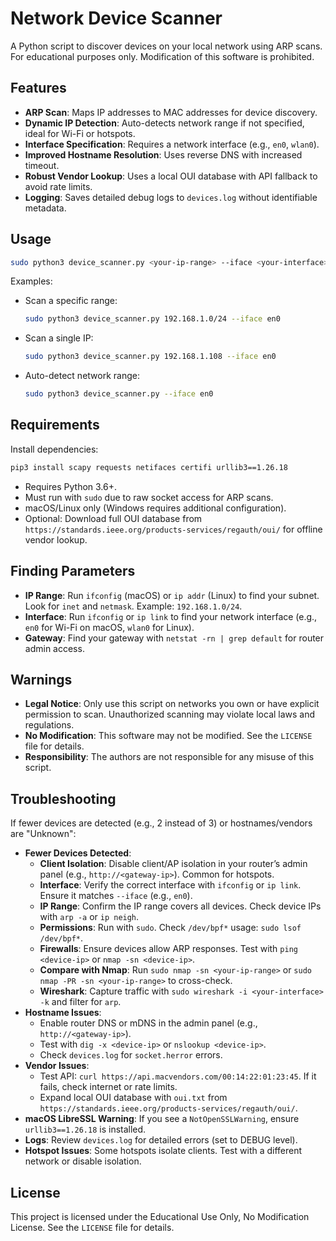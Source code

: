 # Network Device Scanner

A Python script to discover devices on your local network using ARP scans. For educational purposes only. Modification of this software is prohibited.

## Features
- **ARP Scan**: Maps IP addresses to MAC addresses for device discovery.
- **Dynamic IP Detection**: Auto-detects network range if not specified, ideal for Wi-Fi or hotspots.
- **Interface Specification**: Requires a network interface (e.g., `en0`, `wlan0`).
- **Improved Hostname Resolution**: Uses reverse DNS with increased timeout.
- **Robust Vendor Lookup**: Uses a local OUI database with API fallback to avoid rate limits.
- **Logging**: Saves detailed debug logs to `devices.log` without identifiable metadata.

## Usage

```bash
sudo python3 device_scanner.py <your-ip-range> --iface <your-interface>
```

Examples:
- Scan a specific range:
  ```bash
  sudo python3 device_scanner.py 192.168.1.0/24 --iface en0
  ```
- Scan a single IP:
  ```bash
  sudo python3 device_scanner.py 192.168.1.108 --iface en0
  ```
- Auto-detect network range:
  ```bash
  sudo python3 device_scanner.py --iface en0
  ```

## Requirements

Install dependencies:
```bash
pip3 install scapy requests netifaces certifi urllib3==1.26.18
```

- Requires Python 3.6+.
- Must run with `sudo` due to raw socket access for ARP scans.
- macOS/Linux only (Windows requires additional configuration).
- Optional: Download full OUI database from `https://standards.ieee.org/products-services/regauth/oui/` for offline vendor lookup.

## Finding Parameters

- **IP Range**: Run `ifconfig` (macOS) or `ip addr` (Linux) to find your subnet. Look for `inet` and `netmask`. Example: `192.168.1.0/24`.
- **Interface**: Run `ifconfig` or `ip link` to find your network interface (e.g., `en0` for Wi-Fi on macOS, `wlan0` for Linux).
- **Gateway**: Find your gateway with `netstat -rn | grep default` for router admin access.

## Warnings

- **Legal Notice**: Only use this script on networks you own or have explicit permission to scan. Unauthorized scanning may violate local laws and regulations.
- **No Modification**: This software may not be modified. See the `LICENSE` file for details.
- **Responsibility**: The authors are not responsible for any misuse of this script.

## Troubleshooting

If fewer devices are detected (e.g., 2 instead of 3) or hostnames/vendors are "Unknown":
- **Fewer Devices Detected**:
  - **Client Isolation**: Disable client/AP isolation in your router’s admin panel (e.g., `http://<gateway-ip>`). Common for hotspots.
  - **Interface**: Verify the correct interface with `ifconfig` or `ip link`. Ensure it matches `--iface` (e.g., `en0`).
  - **IP Range**: Confirm the IP range covers all devices. Check device IPs with `arp -a` or `ip neigh`.
  - **Permissions**: Run with `sudo`. Check `/dev/bpf*` usage: `sudo lsof /dev/bpf*`.
  - **Firewalls**: Ensure devices allow ARP responses. Test with `ping <device-ip>` or `nmap -sn <device-ip>`.
  - **Compare with Nmap**: Run `sudo nmap -sn <your-ip-range>` or `sudo nmap -PR -sn <your-ip-range>` to cross-check.
  - **Wireshark**: Capture traffic with `sudo wireshark -i <your-interface> -k` and filter for `arp`.
- **Hostname Issues**:
  - Enable router DNS or mDNS in the admin panel (e.g., `http://<gateway-ip>`).
  - Test with `dig -x <device-ip>` or `nslookup <device-ip>`.
  - Check `devices.log` for `socket.herror` errors.
- **Vendor Issues**:
  - Test API: `curl https://api.macvendors.com/00:14:22:01:23:45`. If it fails, check internet or rate limits.
  - Expand local OUI database with `oui.txt` from `https://standards.ieee.org/products-services/regauth/oui/`.
- **macOS LibreSSL Warning**: If you see a `NotOpenSSLWarning`, ensure `urllib3==1.26.18` is installed.
- **Logs**: Review `devices.log` for detailed errors (set to DEBUG level).
- **Hotspot Issues**: Some hotspots isolate clients. Test with a different network or disable isolation.

## License

This project is licensed under the Educational Use Only, No Modification License. See the `LICENSE` file for details.